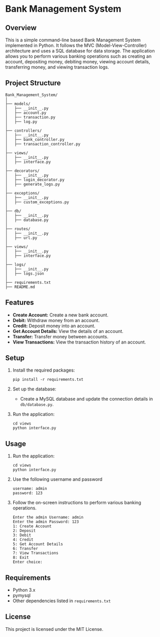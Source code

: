 # Bank Management System

## Overview

This is a simple command-line based Bank Management System implemented in Python. It follows the MVC (Model-View-Controller) architecture and uses a SQL database for data storage. The application allows you to perform various banking operations such as creating an account, depositing money, debiting money, viewing account details, transferring money, and viewing transaction logs.

## Project Structure

```
Bank_Management_System/
│
├── models/
│   ├── __init__.py
│   ├── account.py
│   ├── transaction.py
│   ├── log.py
│
├── controllers/
│   ├── __init__.py
│   ├── bank_controller.py
│   ├── transaction_controller.py
│
├── views/
│   ├── __init__.py
│   ├── interface.py
│
├── decorators/
│   ├── __init__.py
│   ├── login_decorator.py
│   ├── generate_logs.py
│
├── exceptions/
│   ├── __init__.py
│   ├── custom_exceptions.py
│
├── db/
│   ├── __init__.py
│   ├── database.py
│
├── routes/
│   ├── __init__.py
│   ├── url.py
│
├── views/
│   ├── __init__.py
│   ├── interface.py
│
├── logs/
│   ├── __init__.py
│   ├── logs.json
│
├── requirements.txt
├── README.md
```

## Features

- **Create Account:** Create a new bank account.
- **Debit:** Withdraw money from an account.
- **Credit:** Deposit money into an account.
- **Get Account Details:** View the details of an account.
- **Transfer:** Transfer money between accounts.
- **View Transactions:** View the transaction history of an account.

## Setup

1. Install the required packages:

    ```shell
    pip install -r requirements.txt
    ```

2. Set up the database:

    - Create a MySQL database and update the connection details in `db/database.py`.

3. Run the application:

    ```shell
    cd views
    python interface.py
    ```

## Usage

1. Run the application:

    ```shell
    cd views
    python interface.py
    ```

2. Use the following username and password
   ```commandline
   username: admin
   password: 123
   ```

3. Follow the on-screen instructions to perform various banking operations.
   ```commandline
   Enter the admin Username: admin
   Enter the admin Password: 123
   1: Create Account
   2: Deposit
   3: Debit
   4: Credit
   5: Get Account Details
   6: Transfer
   7: View Transactions
   8: Exit
   Enter choice:
   ```


## Requirements

- Python 3.x
- pymysql
- Other dependencies listed in `requirements.txt`

## License

This project is licensed under the MIT License.